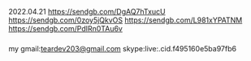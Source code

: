2022.04.21
https://sendgb.com/DgAQ7hTxucU
https://sendgb.com/0zoy5jQkvOS
https://sendgb.com/L981xYPATNM
https://sendgb.com/PdIRn0TAu6v
###
my gmail:teardev203@gmail.com
skype:live:.cid.f495160e5ba97fb6
###

